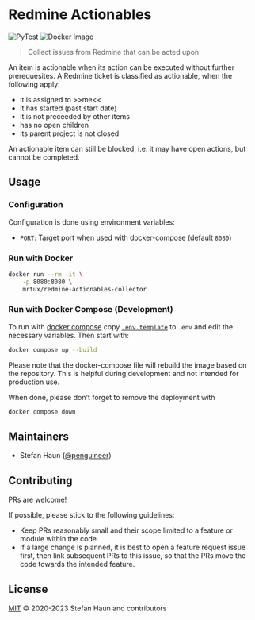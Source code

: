 # Redmine Actionables

![PyTest](https://github.com/penguineer/RedmineActionablesCollector/actions/workflows/pytest.yml/badge.svg)
![Docker Image](https://github.com/penguineer/RedmineActionablesCollector/actions/workflows/docker-image.yml/badge.svg)

> Collect issues from Redmine that can be acted upon

An item is actionable when its action can be executed without further
prerequesites. A Redmine ticket is classified as actionable, when the
following apply:
* it is assigned to >>me<<
* it has started (past start date)
* it is not preceeded by other items
* has no open children
* its parent project is not closed

An actionable item can still be blocked, i.e. it may have open actions, but cannot be completed.

## Usage

### Configuration

Configuration is done using environment variables:

* `PORT`: Target port when used with docker-compose (default `8080`)

### Run with Docker

```bash
docker run --rm -it \
    -p 8080:8080 \
    mrtux/redmine-actionables-collector
```

### Run with Docker Compose (Development)

To run with [docker compose](https://docs.docker.com/compose/) copy  [`.env.template`](.env.template) to `.env` and edit the necessary variables. Then start with:

```bash
docker compose up --build
```

Please note that the docker-compose file will rebuild the image based on the repository. This is helpful during development and not intended for production use.

When done, please don't forget to remove the deployment with
```bash
docker compose down
```

## Maintainers

* Stefan Haun ([@penguineer](https://github.com/penguineer))

## Contributing

PRs are welcome!

If possible, please stick to the following guidelines:

* Keep PRs reasonably small and their scope limited to a feature or module within the code.
* If a large change is planned, it is best to open a feature request issue first, then link subsequent PRs to this issue, so that the PRs move the code towards the intended feature.


## License

[MIT](LICENSE.txt) © 2020-2023 Stefan Haun and contributors
